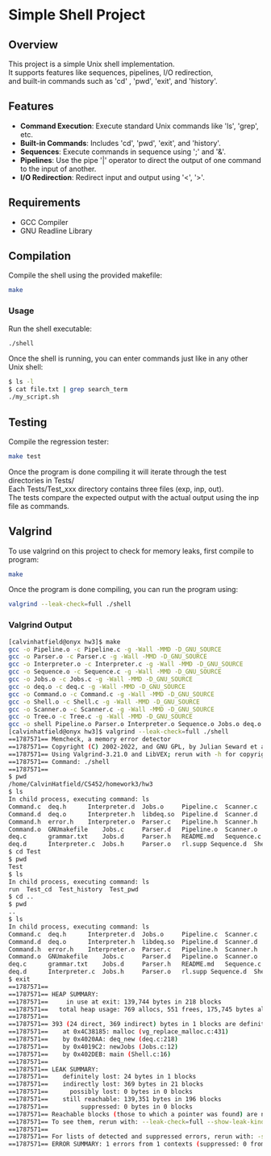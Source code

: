 # Simple Shell Project

## Overview
This project is a simple Unix shell implementation.  
It supports features like sequences, pipelines, I/O redirection,  
and built-in commands such as 'cd' , 'pwd', 'exit', and 'history'.

## Features
- **Command Execution**: Execute standard Unix commands like 'ls', 'grep', etc.
- **Built-in Commands**: Includes 'cd', 'pwd', 'exit', and 'history'.
- **Sequences**: Execute commands in sequence using ';' and '&'.
- **Pipelines**: Use the pipe '|' operator to direct the output of one command to the input of another.
- **I/O Redirection**: Redirect input and output using '<', '>'.

## Requirements
- GCC Compiler
- GNU Readline Library

## Compilation
Compile the shell using the provided makefile:
```bash
make
```

### Usage
Run the shell executable:
```bash
./shell
```

Once the shell is running, you can enter commands just like in any other Unix shell:
```bash
$ ls -l
$ cat file.txt | grep search_term
./my_script.sh
```

## Testing
Compile the regression tester:
```bash
make test
```

Once the program is done compiling it will iterate through the test directories in Tests/  
Each Tests/Test_xxx directory contains three files (exp, inp, out).  
The tests compare the expected output with the actual output using the inp file as commands.


## Valgrind
To use valgrind on this project to check for memory leaks, first compile to program:
```bash
make
```

Once the program is done compiling, you can run the program using:
```bash
valgrind --leak-check=full ./shell
```

### Valgrind Output
```bash
[calvinhatfield@onyx hw3]$ make
gcc -o Pipeline.o -c Pipeline.c -g -Wall -MMD -D_GNU_SOURCE
gcc -o Parser.o -c Parser.c -g -Wall -MMD -D_GNU_SOURCE
gcc -o Interpreter.o -c Interpreter.c -g -Wall -MMD -D_GNU_SOURCE
gcc -o Sequence.o -c Sequence.c -g -Wall -MMD -D_GNU_SOURCE
gcc -o Jobs.o -c Jobs.c -g -Wall -MMD -D_GNU_SOURCE
gcc -o deq.o -c deq.c -g -Wall -MMD -D_GNU_SOURCE
gcc -o Command.o -c Command.c -g -Wall -MMD -D_GNU_SOURCE
gcc -o Shell.o -c Shell.c -g -Wall -MMD -D_GNU_SOURCE
gcc -o Scanner.o -c Scanner.c -g -Wall -MMD -D_GNU_SOURCE
gcc -o Tree.o -c Tree.c -g -Wall -MMD -D_GNU_SOURCE
gcc -o shell Pipeline.o Parser.o Interpreter.o Sequence.o Jobs.o deq.o Command.o Shell.o Scanner.o Tree.o -lreadline -lncurses -g
[calvinhatfield@onyx hw3]$ valgrind --leak-check=full ./shell
==1787571== Memcheck, a memory error detector
==1787571== Copyright (C) 2002-2022, and GNU GPL, by Julian Seward et al.
==1787571== Using Valgrind-3.21.0 and LibVEX; rerun with -h for copyright info
==1787571== Command: ./shell
==1787571==
$ pwd
/home/CalvinHatfield/CS452/homework3/hw3
$ ls
In child process, executing command: ls
Command.c  deq.h	  Interpreter.d  Jobs.o     Pipeline.c	Scanner.c   Sequence.h	Test	vg
Command.d  deq.o	  Interpreter.h  libdeq.so  Pipeline.d	Scanner.d   Sequence.o	Tree.c
Command.h  error.h	  Interpreter.o  Parser.c   Pipeline.h	Scanner.h   shell	Tree.d
Command.o  GNUmakefile	  Jobs.c	 Parser.d   Pipeline.o	Scanner.o   Shell.c	Tree.h
deq.c	   grammar.txt	  Jobs.d	 Parser.h   README.md	Sequence.c  Shell.d	Tree.o
deq.d	   Interpreter.c  Jobs.h	 Parser.o   rl.supp	Sequence.d  Shell.o	try
$ cd Test
$ pwd
Test
$ ls
In child process, executing command: ls
run  Test_cd  Test_history  Test_pwd
$ cd ..
$ pwd
..
$ ls
In child process, executing command: ls
Command.c  deq.h	  Interpreter.d  Jobs.o     Pipeline.c	Scanner.c   Sequence.h	Test	vg
Command.d  deq.o	  Interpreter.h  libdeq.so  Pipeline.d	Scanner.d   Sequence.o	Tree.c
Command.h  error.h	  Interpreter.o  Parser.c   Pipeline.h	Scanner.h   shell	Tree.d
Command.o  GNUmakefile	  Jobs.c	 Parser.d   Pipeline.o	Scanner.o   Shell.c	Tree.h
deq.c	   grammar.txt	  Jobs.d	 Parser.h   README.md	Sequence.c  Shell.d	Tree.o
deq.d	   Interpreter.c  Jobs.h	 Parser.o   rl.supp	Sequence.d  Shell.o	try
$ exit
==1787571==
==1787571== HEAP SUMMARY:
==1787571==     in use at exit: 139,744 bytes in 218 blocks
==1787571==   total heap usage: 769 allocs, 551 frees, 175,745 bytes allocated
==1787571==
==1787571== 393 (24 direct, 369 indirect) bytes in 1 blocks are definitely lost in loss record 27 of 54
==1787571==    at 0x4C38185: malloc (vg_replace_malloc.c:431)
==1787571==    by 0x4020AA: deq_new (deq.c:218)
==1787571==    by 0x4019C2: newJobs (Jobs.c:12)
==1787571==    by 0x402DEB: main (Shell.c:16)
==1787571==
==1787571== LEAK SUMMARY:
==1787571==    definitely lost: 24 bytes in 1 blocks
==1787571==    indirectly lost: 369 bytes in 21 blocks
==1787571==      possibly lost: 0 bytes in 0 blocks
==1787571==    still reachable: 139,351 bytes in 196 blocks
==1787571==         suppressed: 0 bytes in 0 blocks
==1787571== Reachable blocks (those to which a pointer was found) are not shown.
==1787571== To see them, rerun with: --leak-check=full --show-leak-kinds=all
==1787571==
==1787571== For lists of detected and suppressed errors, rerun with: -s
==1787571== ERROR SUMMARY: 1 errors from 1 contexts (suppressed: 0 from 0)
```
